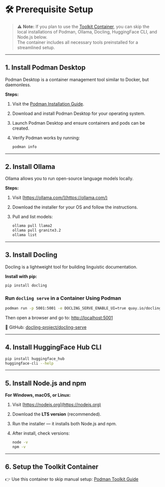
# 🛠️ Prerequisite Setup

> ⚠️ **Note:** If you plan to use the [Toolkit Container](exercises/podman-toolkit.md), you can skip the local installations of Podman, Ollama, Docling, HuggingFace CLI, and Node.js below.  
> The container includes all necessary tools preinstalled for a streamlined setup.

---

## 1. Install Podman Desktop

Podman Desktop is a container management tool similar to Docker, but daemonless.

**Steps:**
1. Visit the [Podman Installation Guide](https://podman.io/getting-started/installation).
2. Download and install Podman Desktop for your operating system.
3. Launch Podman Desktop and ensure containers and pods can be created.
4. Verify Podman works by running:

   ```bash
   podman info
   ```

---

## 2. Install Ollama

Ollama allows you to run open-source language models locally.

**Steps:**
1. Visit [https://ollama.com/](https://ollama.com/)
2. Download the installer for your OS and follow the instructions.
3. Pull and list models:

   ```bash
   ollama pull llama2
   ollama pull granite3.2
   ollama list
   ```

---

## 3. Install Docling

Docling is a lightweight tool for building linguistic documentation.

**Install with pip:**

```bash
pip install docling
```

### Run `docling serve` in a Container Using Podman

```bash
podman run -p 5001:5001 -e DOCLING_SERVE_ENABLE_UI=true quay.io/docling-project/docling-serve
```

Then open a browser and go to: [http://localhost:5001](http://localhost:5001)

🔗 GitHub: [docling-project/docling-serve](https://github.com/docling-project/docling-serve)

---

## 4. Install HuggingFace Hub CLI

```bash
pip install huggingface_hub
huggingface-cli --help
```

---

## 5. Install Node.js and npm

**For Windows, macOS, or Linux:**
1. Visit [https://nodejs.org](https://nodejs.org)
2. Download the **LTS version** (recommended).
3. Run the installer — it installs both Node.js and npm.
4. After install, check versions:

   ```bash
   node -v
   npm -v
   ```

---

## 6. Setup the Toolkit Container

👉 Use this container to skip manual setup: [Podman Toolkit Guide](exercises/podman-toolkit.md)
